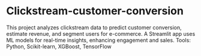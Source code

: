 # Clickstream-customer-conversion
This project analyzes clickstream data to predict customer conversion, estimate revenue, and segment users for e-commerce. A Streamlit app uses ML models for real-time insights, enhancing engagement and sales. Tools: Python, Scikit-learn, XGBoost, TensorFlow
